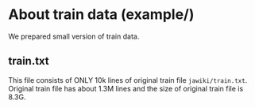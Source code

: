 # About train data (example/)
We prepared small version of train data.

## train.txt
This file consists of ONLY 10k lines of original train file `jawiki/train.txt`. Original train file has about 1.3M lines and the size of original train file is 8.3G.
